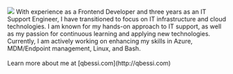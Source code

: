 <img src="https://qbessi.com/_astro/devops.Bt_in2KF_Z2wmS1N.webp" />
With experience as a Frontend Developer and three years as an IT Support Engineer, I have transitioned to focus on IT infrastructure and cloud technologies. I am known for my hands-on approach to IT support, as well as my passion for continuous learning and applying new technologies. Currently, I am actively working on enhancing my skills in Azure, MDM/Endpoint management, Linux, and Bash.
<br><br>
Learn more about me at [qbessi.com](http://qbessi.com)
